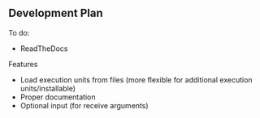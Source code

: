 ## Development Plan

To do:

- ReadTheDocs

Features

- Load execution units from files (more flexible for additional execution units/installable)
- Proper documentation
- Optional input (for receive arguments)
